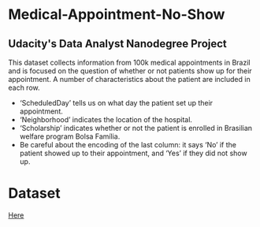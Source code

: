 # Medical-Appointment-No-Show
## Udacity's Data Analyst Nanodegree Project
This dataset collects information from 100k medical appointments in Brazil and is focused on the question of whether or not patients show up for their appointment. A number of characteristics about the patient are included in each row.

* ‘ScheduledDay’ tells us on what day the patient set up their appointment.
* ‘Neighborhood’ indicates the location of the hospital.
* ‘Scholarship’ indicates whether or not the patient is enrolled in Brasilian welfare program Bolsa Família.
* Be careful about the encoding of the last column: it says ‘No’ if the patient showed up to their appointment, and ‘Yes’ if they did not show up.

# Dataset 
[Here](https://www.kaggle.com/joniarroba/noshowappointments)

